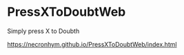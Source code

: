 # PressXToDoubtWeb
Simply press X to Doubth

https://necronhym.github.io/PressXToDoubtWeb/index.html

